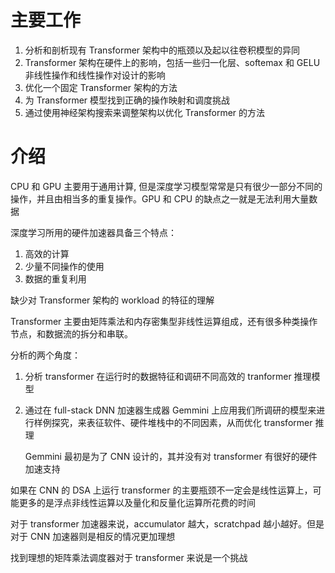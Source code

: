 # 主要工作
1. 分析和剖析现有 Transformer 架构中的瓶颈以及起以往卷积模型的异同
2. Transformer 架构在硬件上的影响，包括一些归一化层、softemax 和 GELU 非线性操作和线性操作对设计的影响
3. 优化一个固定 Transformer 架构的方法
4. 为 Transformer 模型找到正确的操作映射和调度挑战
5. 通过使用神经架构搜索来调整架构以优化 Transformer 的方法

# 介绍
CPU 和 GPU 主要用于通用计算, 但是深度学习模型常常是只有很少一部分不同的操作，并且由相当多的重复操作。GPU 和 CPU 的缺点之一就是无法利用大量数据

深度学习所用的硬件加速器具备三个特点：
1. 高效的计算
2. 少量不同操作的使用
3. 数据的重复利用

缺少对 Transformer 架构的 workload 的特征的理解

Transformer 主要由矩阵乘法和内存密集型非线性运算组成，还有很多种类操作节点，和数据流的拆分和串联。

分析的两个角度：
1. 分析 transformer 在运行时的数据特征和调研不同高效的 tranformer 推理模型
2. 通过在 full-stack DNN 加速器生成器 Gemmini 上应用我们所调研的模型来进行样例探究，来表征软件、硬件堆栈中的不同因素，从而优化 transformer 推理

	Gemmini 最初是为了 CNN 设计的，其并没有对 transformer 有很好的硬件加速支持

如果在 CNN 的 DSA 上运行 transformer 的主要瓶颈不一定会是线性运算上，可能更多的是浮点非线性运算以及量化和反量化运算所花费的时间

对于 transformer 加速器来说，accumulator 越大，scratchpad 越小越好。但是对于 CNN 加速器则是相反的情况更加理想

找到理想的矩阵乘法调度器对于 transformer 来说是一个挑战